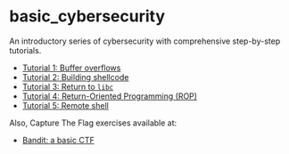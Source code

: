 # basic_cybersecurity
An introductory series of cybersecurity with comprehensive step-by-step tutorials.

- [Tutorial 1: Buffer overflows](tutorial1/)
- [Tutorial 2: Building shellcode](tutorial2/)
- [Tutorial 3: Return to `libc`](tutorial3/)
- [Tutorial 4: Return-Oriented Programming (ROP)](tutorial4/)
- [Tutorial 5: Remote shell](tutorial5/)

Also, Capture The Flag exercises available at:
- [Bandit: a basic CTF](CTF/bandit/)
